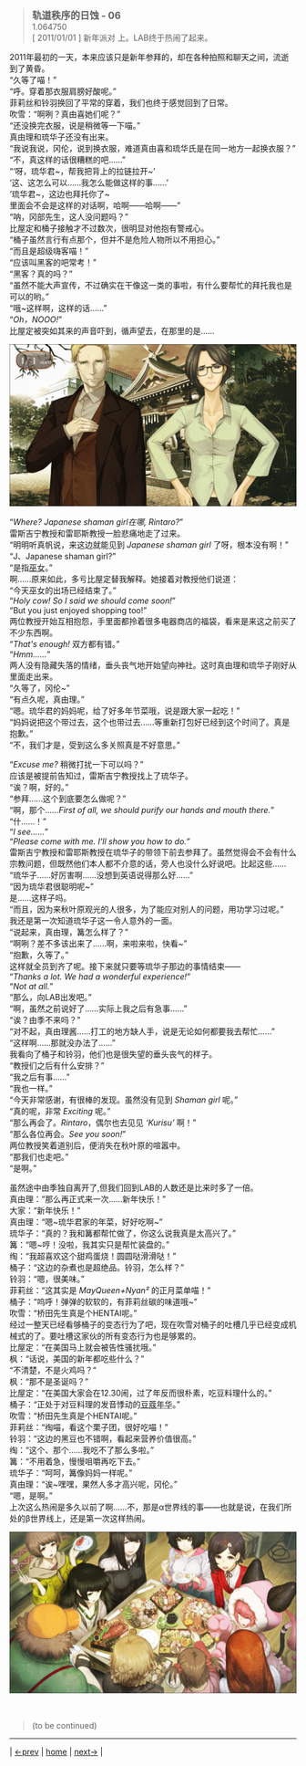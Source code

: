 > <big> **轨道秩序的日蚀 - 06** </big>  
> 1.064750  
> [ 2011/01/01 ] 新年派对 上。LAB终于热闹了起来。

2011年最初的一天，本来应该只是新年参拜的，却在各种拍照和聊天之间，流逝到了黄昏。  
“久等了喵！”  
“呼。穿着那衣服肩膀好酸呢。”  
菲莉丝和铃羽换回了平常的穿着，我们也终于感觉回到了日常。  
吹雪：“啊咧？真由喜她们呢？”  
“还没换完衣服，说是稍微等一下喵。”  
真由理和琉华子还没有出来。  
“我说我说，冈伦，说到换衣服，难道真由喜和琉华氏是在同一地方一起换衣服？”  
“不，真这样的话很糟糕的吧……”  
“‘呀，琉华君~，帮我把背上的拉链拉开~’  
 ‘这、这怎么可以……我怎么能做这样的事……’  
 ‘琉华君~，这边也拜托你了~  
 里面会不会是这样的对话啊，哈啊——哈啊——”  
“呐，冈部先生，这人没问题吗？”  
比屋定和桶子接触才不过数次，很明显对他抱有警戒心。  
“桶子虽然言行有点那个，但并不是危险人物所以不用担心。”  
“而且是超级嗨客喵！”  
“应该叫黑客的吧常考！”  
“黑客？真的吗？”  
“虽然不能大声宣传，不过确实在干像这一类的事啦，有什么要帮忙的拜托我也是可以的哟。”  
“哦~这样啊，这样的话……”  
“*Oh，NOOO!*”  
比屋定被突如其来的声音吓到，循声望去，在那里的是……  

![](../pics/0068-1.png)

“*Where? Japanese shaman girl在哪, Rintaro?*”  
雷斯吉宁教授和雷耶斯教授一脸悲痛地走了过来。  
“明明听真帆说，来这边就能见到 *Japanese shaman girl* 了呀，根本没有啊！”  
“J、Japanese shaman girl?”  
“是指<abbr title="雷斯吉宁他们理解中的“巫女”就是日本萨满少女">巫女</abbr>。”  
啊……原来如此，多亏比屋定替我解释。她接着对教授他们说道：  
“今天巫女的出场已经结束了。”  
“*Holy cow! So I said we should come soon!*”  
“But you just enjoyed shopping too!”  
两位教授开始互相抱怨，手里面都拎着很多电器商店的福袋，看来是来这之前买了不少东西啊。  
“*That's enough!* 双方都有错。”  
“*Hmm……*”  
两人没有隐藏失落的情绪，垂头丧气地开始望向神社。这时真由理和琉华子刚好从里面走出来。  
“久等了，冈伦~”  
“有点久呢，真由理。”  
“嗯。琉华君的妈妈呢，给了好多年节菜哦，说是跟大家一起吃！”  
“妈妈说把这个带过去，这个也带过去……等重新打包好已经到这个时间了。真是抱歉。”  
“不，我们才是，受到这么多关照真是不好意思。”  

“*Excuse me?* 稍微打扰一下可以吗？”  
应该是被提前告知过，雷斯吉宁教授找上了琉华子。  
“诶？啊，好的。”  
“参拜……这个到底要怎么做呢？”  
“啊，那个……*First of all, we should purify our hands and mouth there.*”  
“什……！”  
“*I see……*”  
“*Please come with me. I'll show you how to do.*”  
雷斯吉宁教授和雷耶斯教授在琉华子的带领下前去参拜了。虽然觉得会不会有什么宗教问题，但既然他们本人都不介意的话，旁人也没什么好说吧。比起这些……  
“琉华子……好厉害啊……没想到英语说得那么好……”  
“因为琉华君很聪明呢~”  
是……这样子吗。  
“而且，因为来秋叶原观光的人很多，为了能应对别人的问题，用功学习过呢。”  
我还是第一次知道琉华子这一令人意外的一面。  
“说起来，真由理，篝怎么样了？”  
“啊咧？差不多该出来了……啊，来啦来啦，快看~”  
“抱歉，久等了。”  
这样就全员到齐了呢。接下来就只要等琉华子那边的事情结束——  
“*Thanks a lot. We had a wonderful experience!*”  
“*Not at all.*”  
“那么，向LAB出发吧。”  
“啊，虽然之前说好了……实际上我之后有急事……”  
“诶？由季不来吗？”  
“对不起，真由理酱……打工的地方缺人手，说是无论如何都要我去帮忙……”  
“这样啊……那就没办法了……”  
我看向了桶子和铃羽，他们也是很失望的垂头丧气的样子。  
“教授们之后有什么安排？”  
“我之后有事……”  
“我也一样。”  
“今天非常感谢，有很棒的发现。虽然没有见到 *Shaman girl* 呢。”  
“真的呢，非常 *Exciting* 呢。”  
“那么再会了。*Rintaro*，偶尔也去见见 *‘Kurisu’* 啊！”  
“那么各位再会。*See you soon!*”  
两位教授笑着道别后，便消失在秋叶原的喧嚣中。  
“那我们也走吧。”  
“是啊。”  

虽然途中由季独自离开了,但我们回到LAB的人数还是比来时多了一倍。  
真由理：“那么再正式来一次……新年快乐！”  
大家：“新年快乐！”  
真由理：“嗯~琉华君家的年菜，好好吃啊~”  
琉华子：“真的？我和篝都帮忙做了，你这么说我真是太高兴了。”  
篝：“嗯~哼！没啦，我其实只是帮忙装盘的。”  
绹：“我超喜欢这个甜鸡蛋烧！圆圆哒滑滑哒！”  
桶子：“这边的杂煮也是超绝品。铃羽，怎么样？”  
铃羽：“嗯，很美味。”  
菲莉丝：“这其实是 *MayQueen+Nyan²* 的正月菜单喵！”  
桶子：“呜呼！弹弹的软软的，有菲莉丝碳的味道哦~”  
吹雪：“桥田先生真是个HENTAI呢。”  
经过一整天已经看够桶子的变态行为了吧，现在吹雪对桶子的吐槽几乎已经变成机械式的了。要吐槽这家伙的所有变态行为也是够累的。  
比屋定：“在美国马上就会被告性骚扰哦。”  
枫：“话说，美国的新年都吃些什么？”  
“不清楚，不是火鸡吗？”  
枫：“那不是圣诞吗？”  
比屋定：“在美国大家会在12.30闹，过了年反而很朴素，吃豆料理什么的。”  
桶子：“正处于对豆料理的发音悸动的<abbr title="在汉语中这个成语专指少女的十三四岁。这句发言的梗我没有完全了解，推测是日语中“豆”【まめ，mame】，跟“魔鬼灭亡”的“魔滅”【ま めつ，ma metsu】是谐音，这也是日本撒豆驱鬼习俗的来历（这里撒的豆子必须是炒熟的黄豆）。如果是中二病的话，会将“豆料理”的发音联想成“魔灭料理”的帅气感觉而悸动不已。如果是这样的梗，中二的年纪恰好也在十三四，翻译成豆蔻年华就比较巧妙且能体现变态感。">豆蔻年华</abbr>。”  
吹雪：“桥田先生真是个HENTAI呢。”  
菲莉丝：“绹喵，看这个栗子团，很好吃喵！”  
铃羽：“这边的黑豆也不错啊，看起来营养价值很高。”  
绹：“这个、那个……我吃不了那么多啦。”  
篝：“不用着急，慢慢咀嚼再吃下去。”  
琉华子：“呵呵，篝像妈妈一样呢。”  
真由理：“诶~嘿嘿，果然人多才高兴呢，冈伦。”  
“嗯，是啊。”  
上次这么热闹是多久以前了啊……不，那是α世界线的事——也就是说，在我们所处的β世界线上，还是第一次这样热闹。  

![](../pics/0068-2.png)


<br/>

> (to be continued)
---

| [←prev](./0067) | [home](../../) | [next→](./0069) |
